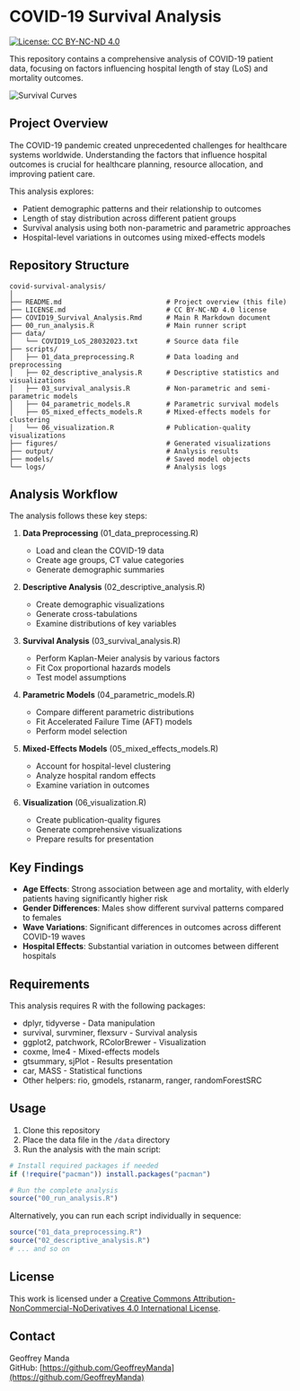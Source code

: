 # COVID-19 Survival Analysis

[![License: CC BY-NC-ND 4.0](https://img.shields.io/badge/License-CC%20BY--NC--ND%204.0-lightgrey.svg)](https://creativecommons.org/licenses/by-nc-nd/4.0/)

This repository contains a comprehensive analysis of COVID-19 patient data, focusing on factors influencing hospital length of stay (LoS) and mortality outcomes.

![Survival Curves](figures/publication/survival_wave.png)

## Project Overview

The COVID-19 pandemic created unprecedented challenges for healthcare systems worldwide. Understanding the factors that influence hospital outcomes is crucial for healthcare planning, resource allocation, and improving patient care.

This analysis explores:
- Patient demographic patterns and their relationship to outcomes
- Length of stay distribution across different patient groups
- Survival analysis using both non-parametric and parametric approaches
- Hospital-level variations in outcomes using mixed-effects models

## Repository Structure

```
covid-survival-analysis/
│
├── README.md                          # Project overview (this file)
├── LICENSE.md                         # CC BY-NC-ND 4.0 license
├── COVID19_Survival_Analysis.Rmd      # Main R Markdown document
├── 00_run_analysis.R                  # Main runner script
├── data/
│   └── COVID19_LoS_28032023.txt       # Source data file
├── scripts/
│   ├── 01_data_preprocessing.R        # Data loading and preprocessing
│   ├── 02_descriptive_analysis.R      # Descriptive statistics and visualizations
│   ├── 03_survival_analysis.R         # Non-parametric and semi-parametric models
│   ├── 04_parametric_models.R         # Parametric survival models
│   ├── 05_mixed_effects_models.R      # Mixed-effects models for clustering
│   └── 06_visualization.R             # Publication-quality visualizations
├── figures/                           # Generated visualizations
├── output/                            # Analysis results
├── models/                            # Saved model objects
└── logs/                              # Analysis logs
```

## Analysis Workflow

The analysis follows these key steps:

1. **Data Preprocessing** (01_data_preprocessing.R)
   - Load and clean the COVID-19 data
   - Create age groups, CT value categories
   - Generate demographic summaries

2. **Descriptive Analysis** (02_descriptive_analysis.R)
   - Create demographic visualizations
   - Generate cross-tabulations
   - Examine distributions of key variables

3. **Survival Analysis** (03_survival_analysis.R)
   - Perform Kaplan-Meier analysis by various factors
   - Fit Cox proportional hazards models
   - Test model assumptions

4. **Parametric Models** (04_parametric_models.R)
   - Compare different parametric distributions
   - Fit Accelerated Failure Time (AFT) models
   - Perform model selection

5. **Mixed-Effects Models** (05_mixed_effects_models.R)
   - Account for hospital-level clustering
   - Analyze hospital random effects
   - Examine variation in outcomes

6. **Visualization** (06_visualization.R)
   - Create publication-quality figures
   - Generate comprehensive visualizations
   - Prepare results for presentation

## Key Findings

- **Age Effects**: Strong association between age and mortality, with elderly patients having significantly higher risk
- **Gender Differences**: Males show different survival patterns compared to females
- **Wave Variations**: Significant differences in outcomes across different COVID-19 waves
- **Hospital Effects**: Substantial variation in outcomes between different hospitals

## Requirements

This analysis requires R with the following packages:
- dplyr, tidyverse - Data manipulation
- survival, survminer, flexsurv - Survival analysis
- ggplot2, patchwork, RColorBrewer - Visualization
- coxme, lme4 - Mixed-effects models
- gtsummary, sjPlot - Results presentation
- car, MASS - Statistical functions
- Other helpers: rio, gmodels, rstanarm, ranger, randomForestSRC

## Usage

1. Clone this repository
2. Place the data file in the `/data` directory
3. Run the analysis with the main script:

```r
# Install required packages if needed
if (!require("pacman")) install.packages("pacman")

# Run the complete analysis
source("00_run_analysis.R")
```

Alternatively, you can run each script individually in sequence:

```r
source("01_data_preprocessing.R")
source("02_descriptive_analysis.R")
# ... and so on
```

## License

This work is licensed under a [Creative Commons Attribution-NonCommercial-NoDerivatives 4.0 International License](https://creativecommons.org/licenses/by-nc-nd/4.0/).

## Contact

Geoffrey Manda  
GitHub: [https://github.com/GeoffreyManda](https://github.com/GeoffreyManda)
